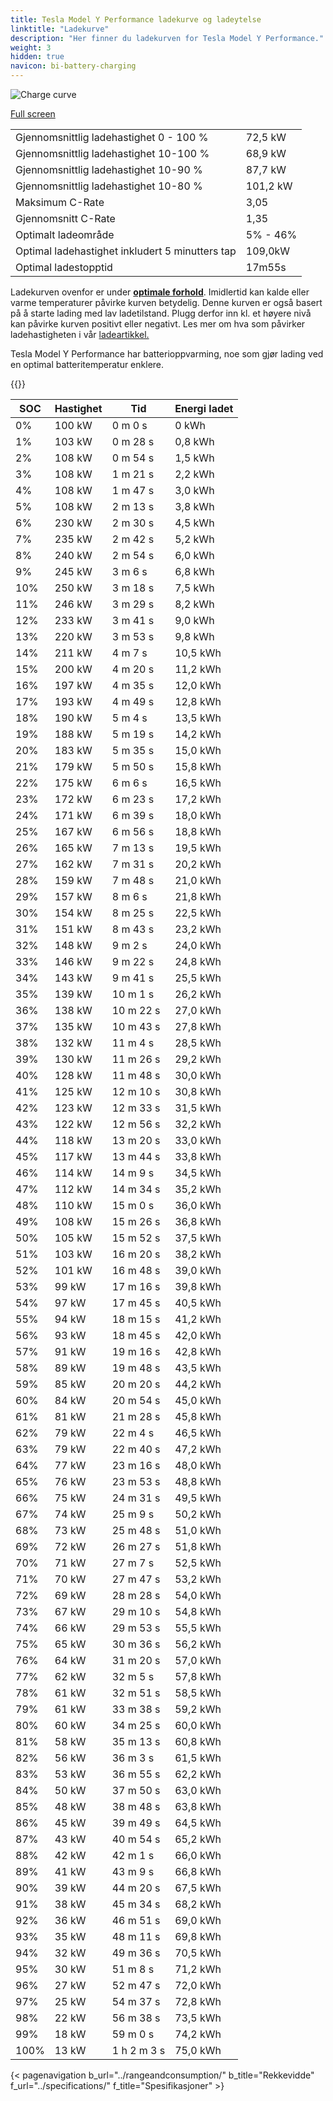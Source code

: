 ```yaml
---
title: Tesla Model Y Performance ladekurve og ladeytelse
linktitle: "Ladekurve"
description: "Her finner du ladekurven for Tesla Model Y Performance."
weight: 3
hidden: true
navicon: bi-battery-charging
---
```

<!-- markdownlint-disable MD033 -->
<img src="/images/models/tesla/model_y/model_y_performance/chargingcurve.svg" alt="Charge curve" class="img-fluid">

[Full screen](/images/models/tesla/model_y/model_y_performance/chargingcurve.svg)


<table class="table table-striped border">
<tbody>
<tr>
<td>Gjennomsnittlig ladehastighet 0 - 100 %</td><td>72,5 kW</td>
</tr>
<tr>
<td>Gjennomsnittlig ladehastighet 10-100 %</td><td>68,9 kW</td>
</tr>
<tr>
<td>Gjennomsnittlig ladehastighet 10-90 %</td><td>87,7 kW</td>
</tr>
<tr>
<td>Gjennomsnittlig ladehastighet 10-80 %</td><td>101,2 kW</td>
</tr>
<tr>
<td>Maksimum C-Rate</td><td>3,05</td>
</tr>
<tr>
<td>Gjennomsnitt C-Rate</td><td>1,35</td>
</tr>
<tr>
<td>Optimalt ladeområde</td><td>5% - 46%</td>
</tr>
<tr>
<td>Optimal ladehastighet inkludert 5 minutters tap</td><td>109,0kW</td>
</tr>
<tr>
<td>Optimal ladestopptid</td><td>17m55s</td>
</tr>
</tbody>
</table>


Ladekurven ovenfor er under **[optimale forhold](../../../../../technology/battery/charging/#temperatur)**. Imidlertid kan kalde eller varme temperaturer påvirke kurven betydelig. Denne kurven er også basert på å starte lading med lav ladetilstand. Plugg derfor inn kl. et høyere nivå kan påvirke kurven positivt eller negativt. Les mer om hva som påvirker ladehastigheten i vår [ladeartikkel.](../../../../../technology/battery/charging/)


Tesla Model Y Performance har batterioppvarming, noe som gjør lading ved en optimal batteritemperatur enklere.


{{<evkxdisplayaddarticle />}}
<table class="table table-striped border">
<thead>
<tr><th>SOC</th><th>Hastighet</th><th>Tid</th><th>Energi ladet</th></tr>
</thead>
<tbody>
<tr>
<td>0%</td><td>100 kW</td><td> 0 m 0 s </td><td>0 kWh </td>
</tr>
<tr>
<td>1%</td><td>103 kW</td><td> 0 m 28 s </td><td>0,8 kWh </td>
</tr>
<tr>
<td>2%</td><td>108 kW</td><td> 0 m 54 s </td><td>1,5 kWh </td>
</tr>
<tr>
<td>3%</td><td>108 kW</td><td> 1 m 21 s </td><td>2,2 kWh </td>
</tr>
<tr>
<td>4%</td><td>108 kW</td><td> 1 m 47 s </td><td>3,0 kWh </td>
</tr>
<tr>
<td>5%</td><td>108 kW</td><td> 2 m 13 s </td><td>3,8 kWh </td>
</tr>
<tr>
<td>6%</td><td>230 kW</td><td> 2 m 30 s </td><td>4,5 kWh </td>
</tr>
<tr>
<td>7%</td><td>235 kW</td><td> 2 m 42 s </td><td>5,2 kWh </td>
</tr>
<tr>
<td>8%</td><td>240 kW</td><td> 2 m 54 s </td><td>6,0 kWh </td>
</tr>
<tr>
<td>9%</td><td>245 kW</td><td> 3 m 6 s </td><td>6,8 kWh </td>
</tr>
<tr>
<td>10%</td><td>250 kW</td><td> 3 m 18 s </td><td>7,5 kWh </td>
</tr>
<tr>
<td>11%</td><td>246 kW</td><td> 3 m 29 s </td><td>8,2 kWh </td>
</tr>
<tr>
<td>12%</td><td>233 kW</td><td> 3 m 41 s </td><td>9,0 kWh </td>
</tr>
<tr>
<td>13%</td><td>220 kW</td><td> 3 m 53 s </td><td>9,8 kWh </td>
</tr>
<tr>
<td>14%</td><td>211 kW</td><td> 4 m 7 s </td><td>10,5 kWh </td>
</tr>
<tr>
<td>15%</td><td>200 kW</td><td> 4 m 20 s </td><td>11,2 kWh </td>
</tr>
<tr>
<td>16%</td><td>197 kW</td><td> 4 m 35 s </td><td>12,0 kWh </td>
</tr>
<tr>
<td>17%</td><td>193 kW</td><td> 4 m 49 s </td><td>12,8 kWh </td>
</tr>
<tr>
<td>18%</td><td>190 kW</td><td> 5 m 4 s </td><td>13,5 kWh </td>
</tr>
<tr>
<td>19%</td><td>188 kW</td><td> 5 m 19 s </td><td>14,2 kWh </td>
</tr>
<tr>
<td>20%</td><td>183 kW</td><td> 5 m 35 s </td><td>15,0 kWh </td>
</tr>
<tr>
<td>21%</td><td>179 kW</td><td> 5 m 50 s </td><td>15,8 kWh </td>
</tr>
<tr>
<td>22%</td><td>175 kW</td><td> 6 m 6 s </td><td>16,5 kWh </td>
</tr>
<tr>
<td>23%</td><td>172 kW</td><td> 6 m 23 s </td><td>17,2 kWh </td>
</tr>
<tr>
<td>24%</td><td>171 kW</td><td> 6 m 39 s </td><td>18,0 kWh </td>
</tr>
<tr>
<td>25%</td><td>167 kW</td><td> 6 m 56 s </td><td>18,8 kWh </td>
</tr>
<tr>
<td>26%</td><td>165 kW</td><td> 7 m 13 s </td><td>19,5 kWh </td>
</tr>
<tr>
<td>27%</td><td>162 kW</td><td> 7 m 31 s </td><td>20,2 kWh </td>
</tr>
<tr>
<td>28%</td><td>159 kW</td><td> 7 m 48 s </td><td>21,0 kWh </td>
</tr>
<tr>
<td>29%</td><td>157 kW</td><td> 8 m 6 s </td><td>21,8 kWh </td>
</tr>
<tr>
<td>30%</td><td>154 kW</td><td> 8 m 25 s </td><td>22,5 kWh </td>
</tr>
<tr>
<td>31%</td><td>151 kW</td><td> 8 m 43 s </td><td>23,2 kWh </td>
</tr>
<tr>
<td>32%</td><td>148 kW</td><td> 9 m 2 s </td><td>24,0 kWh </td>
</tr>
<tr>
<td>33%</td><td>146 kW</td><td> 9 m 22 s </td><td>24,8 kWh </td>
</tr>
<tr>
<td>34%</td><td>143 kW</td><td> 9 m 41 s </td><td>25,5 kWh </td>
</tr>
<tr>
<td>35%</td><td>139 kW</td><td> 10 m 1 s </td><td>26,2 kWh </td>
</tr>
<tr>
<td>36%</td><td>138 kW</td><td> 10 m 22 s </td><td>27,0 kWh </td>
</tr>
<tr>
<td>37%</td><td>135 kW</td><td> 10 m 43 s </td><td>27,8 kWh </td>
</tr>
<tr>
<td>38%</td><td>132 kW</td><td> 11 m 4 s </td><td>28,5 kWh </td>
</tr>
<tr>
<td>39%</td><td>130 kW</td><td> 11 m 26 s </td><td>29,2 kWh </td>
</tr>
<tr>
<td>40%</td><td>128 kW</td><td> 11 m 48 s </td><td>30,0 kWh </td>
</tr>
<tr>
<td>41%</td><td>125 kW</td><td> 12 m 10 s </td><td>30,8 kWh </td>
</tr>
<tr>
<td>42%</td><td>123 kW</td><td> 12 m 33 s </td><td>31,5 kWh </td>
</tr>
<tr>
<td>43%</td><td>122 kW</td><td> 12 m 56 s </td><td>32,2 kWh </td>
</tr>
<tr>
<td>44%</td><td>118 kW</td><td> 13 m 20 s </td><td>33,0 kWh </td>
</tr>
<tr>
<td>45%</td><td>117 kW</td><td> 13 m 44 s </td><td>33,8 kWh </td>
</tr>
<tr>
<td>46%</td><td>114 kW</td><td> 14 m 9 s </td><td>34,5 kWh </td>
</tr>
<tr>
<td>47%</td><td>112 kW</td><td> 14 m 34 s </td><td>35,2 kWh </td>
</tr>
<tr>
<td>48%</td><td>110 kW</td><td> 15 m 0 s </td><td>36,0 kWh </td>
</tr>
<tr>
<td>49%</td><td>108 kW</td><td> 15 m 26 s </td><td>36,8 kWh </td>
</tr>
<tr>
<td>50%</td><td>105 kW</td><td> 15 m 52 s </td><td>37,5 kWh </td>
</tr>
<tr>
<td>51%</td><td>103 kW</td><td> 16 m 20 s </td><td>38,2 kWh </td>
</tr>
<tr>
<td>52%</td><td>101 kW</td><td> 16 m 48 s </td><td>39,0 kWh </td>
</tr>
<tr>
<td>53%</td><td>99 kW</td><td> 17 m 16 s </td><td>39,8 kWh </td>
</tr>
<tr>
<td>54%</td><td>97 kW</td><td> 17 m 45 s </td><td>40,5 kWh </td>
</tr>
<tr>
<td>55%</td><td>94 kW</td><td> 18 m 15 s </td><td>41,2 kWh </td>
</tr>
<tr>
<td>56%</td><td>93 kW</td><td> 18 m 45 s </td><td>42,0 kWh </td>
</tr>
<tr>
<td>57%</td><td>91 kW</td><td> 19 m 16 s </td><td>42,8 kWh </td>
</tr>
<tr>
<td>58%</td><td>89 kW</td><td> 19 m 48 s </td><td>43,5 kWh </td>
</tr>
<tr>
<td>59%</td><td>85 kW</td><td> 20 m 20 s </td><td>44,2 kWh </td>
</tr>
<tr>
<td>60%</td><td>84 kW</td><td> 20 m 54 s </td><td>45,0 kWh </td>
</tr>
<tr>
<td>61%</td><td>81 kW</td><td> 21 m 28 s </td><td>45,8 kWh </td>
</tr>
<tr>
<td>62%</td><td>79 kW</td><td> 22 m 4 s </td><td>46,5 kWh </td>
</tr>
<tr>
<td>63%</td><td>79 kW</td><td> 22 m 40 s </td><td>47,2 kWh </td>
</tr>
<tr>
<td>64%</td><td>77 kW</td><td> 23 m 16 s </td><td>48,0 kWh </td>
</tr>
<tr>
<td>65%</td><td>76 kW</td><td> 23 m 53 s </td><td>48,8 kWh </td>
</tr>
<tr>
<td>66%</td><td>75 kW</td><td> 24 m 31 s </td><td>49,5 kWh </td>
</tr>
<tr>
<td>67%</td><td>74 kW</td><td> 25 m 9 s </td><td>50,2 kWh </td>
</tr>
<tr>
<td>68%</td><td>73 kW</td><td> 25 m 48 s </td><td>51,0 kWh </td>
</tr>
<tr>
<td>69%</td><td>72 kW</td><td> 26 m 27 s </td><td>51,8 kWh </td>
</tr>
<tr>
<td>70%</td><td>71 kW</td><td> 27 m 7 s </td><td>52,5 kWh </td>
</tr>
<tr>
<td>71%</td><td>70 kW</td><td> 27 m 47 s </td><td>53,2 kWh </td>
</tr>
<tr>
<td>72%</td><td>69 kW</td><td> 28 m 28 s </td><td>54,0 kWh </td>
</tr>
<tr>
<td>73%</td><td>67 kW</td><td> 29 m 10 s </td><td>54,8 kWh </td>
</tr>
<tr>
<td>74%</td><td>66 kW</td><td> 29 m 53 s </td><td>55,5 kWh </td>
</tr>
<tr>
<td>75%</td><td>65 kW</td><td> 30 m 36 s </td><td>56,2 kWh </td>
</tr>
<tr>
<td>76%</td><td>64 kW</td><td> 31 m 20 s </td><td>57,0 kWh </td>
</tr>
<tr>
<td>77%</td><td>62 kW</td><td> 32 m 5 s </td><td>57,8 kWh </td>
</tr>
<tr>
<td>78%</td><td>61 kW</td><td> 32 m 51 s </td><td>58,5 kWh </td>
</tr>
<tr>
<td>79%</td><td>61 kW</td><td> 33 m 38 s </td><td>59,2 kWh </td>
</tr>
<tr>
<td>80%</td><td>60 kW</td><td> 34 m 25 s </td><td>60,0 kWh </td>
</tr>
<tr>
<td>81%</td><td>58 kW</td><td> 35 m 13 s </td><td>60,8 kWh </td>
</tr>
<tr>
<td>82%</td><td>56 kW</td><td> 36 m 3 s </td><td>61,5 kWh </td>
</tr>
<tr>
<td>83%</td><td>53 kW</td><td> 36 m 55 s </td><td>62,2 kWh </td>
</tr>
<tr>
<td>84%</td><td>50 kW</td><td> 37 m 50 s </td><td>63,0 kWh </td>
</tr>
<tr>
<td>85%</td><td>48 kW</td><td> 38 m 48 s </td><td>63,8 kWh </td>
</tr>
<tr>
<td>86%</td><td>45 kW</td><td> 39 m 49 s </td><td>64,5 kWh </td>
</tr>
<tr>
<td>87%</td><td>43 kW</td><td> 40 m 54 s </td><td>65,2 kWh </td>
</tr>
<tr>
<td>88%</td><td>42 kW</td><td> 42 m 1 s </td><td>66,0 kWh </td>
</tr>
<tr>
<td>89%</td><td>41 kW</td><td> 43 m 9 s </td><td>66,8 kWh </td>
</tr>
<tr>
<td>90%</td><td>39 kW</td><td> 44 m 20 s </td><td>67,5 kWh </td>
</tr>
<tr>
<td>91%</td><td>38 kW</td><td> 45 m 34 s </td><td>68,2 kWh </td>
</tr>
<tr>
<td>92%</td><td>36 kW</td><td> 46 m 51 s </td><td>69,0 kWh </td>
</tr>
<tr>
<td>93%</td><td>35 kW</td><td> 48 m 11 s </td><td>69,8 kWh </td>
</tr>
<tr>
<td>94%</td><td>32 kW</td><td> 49 m 36 s </td><td>70,5 kWh </td>
</tr>
<tr>
<td>95%</td><td>30 kW</td><td> 51 m 8 s </td><td>71,2 kWh </td>
</tr>
<tr>
<td>96%</td><td>27 kW</td><td> 52 m 47 s </td><td>72,0 kWh </td>
</tr>
<tr>
<td>97%</td><td>25 kW</td><td> 54 m 37 s </td><td>72,8 kWh </td>
</tr>
<tr>
<td>98%</td><td>22 kW</td><td> 56 m 38 s </td><td>73,5 kWh </td>
</tr>
<tr>
<td>99%</td><td>18 kW</td><td> 59 m 0 s </td><td>74,2 kWh </td>
</tr>
<tr>
<td>100%</td><td>13 kW</td><td>1 h 2 m 3 s </td><td>75,0 kWh </td>
</tr>
</tbody>
</table>


{< pagenavigation b_url="../rangeandconsumption/" b_title="Rekkevidde" f_url="../specifications/" f_title="Spesifikasjoner" >}
